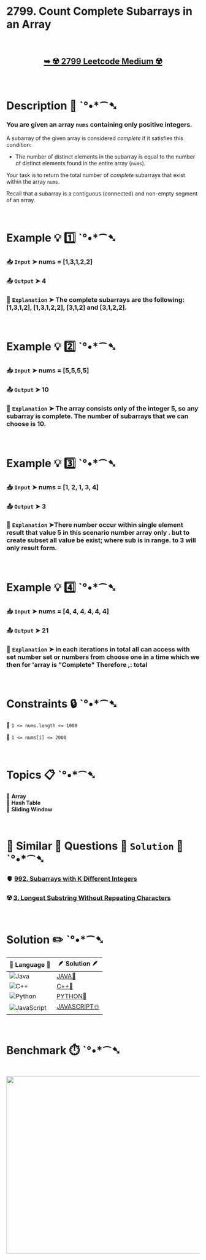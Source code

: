 # 2799. Count Complete Subarrays in an Array

</br>

<h2 align="center"> 

<a href="https://leetcode.com/problems/count-complete-subarrays-in-an-array/description/?envType=daily-question&envId=2025-04-24"><strong>➥ ☢️ 2799 Leetcode Medium ☢️ </strong></a>
</h2>

</br>

# Description 📜 ˋ°•*⁀➷

### You are given an array `nums` containing only positive integers.

A subarray of the given array is considered *complete* if it satisfies this condition:

*   The number of distinct elements in the subarray is equal to the number of distinct elements found in the entire array (`nums`).

Your task is to return the total number of *complete* subarrays that exist within the array `nums`.

Recall that a subarray is a contiguous (connected) and non-empty segment of an array.

</br>

# Example 💡 1️⃣ ˋ°•*⁀➷

  ### 📥 `Input`  ➤ nums = [1,3,1,2,2]

  ### 📤 `Output`  ➤ 4

  ### 🔦 `Explanation`  ➤ The complete subarrays are the following: [1,3,1,2], [1,3,1,2,2], [3,1,2] and [3,1,2,2].

</br>

# Example 💡 2️⃣ ˋ°•*⁀➷

  ### 📥 `Input` ➤ nums = [5,5,5,5]

  ### 📤 `Output`  ➤ 10

  ### 🔦 `Explanation` ➤ The array consists only of the integer 5, so any subarray is complete. The number of subarrays that we can choose is 10.

</br>

# Example 💡 3️⃣ ˋ°•*⁀➷

  ### 📥 `Input` ➤ nums = [1, 2, 1, 3, 4]

  ### 📤 `Output`  ➤ 3

  ### 🔦 `Explanation`  ➤There number occur within single element result that value 5 in this scenario number array only . but to create subset all value be exist; where sub is in range. to 3 will only result form.

</br>

# Example 💡 4️⃣ ˋ°•*⁀➷

  ### 📥 `Input`  ➤ nums = [4, 4, 4, 4, 4, 4]
  
  ### 📤 `Output`  ➤ 21

  ### 🔦 `Explanation`  ➤ in each iterations in total all can access with set number set or numbers from choose one in a time which we then for 'array is "Complete"  Therefore ,: total

</br>

# Constraints 🔒 ˋ°•*⁀➷

🔹 `1 <= nums.length <= 1000` </br>

🔹 `1 <= nums[i] <= 2000` </br>

</br>

# Topics 📋 ˋ°•*⁀➷

🔸 **Array**  </br>
🔸 **Hash Table**  </br>
🔸 **Sliding Window**  </br>

</br>

# 🌯 Similar 🍲 Questions 🍜 `Solution` 🍱 ˋ°•*⁀➷

### 🫀 [992. Subarrays with K Different Integers](https://github.com/Prakhar-002/LEETCODE/tree/main/%F0%9F%8E%AD%20LEVEL%20wise%20que%20with%20solution%20%F0%9F%8E%AF/%F0%9F%AB%80%20Hard%20%F0%9F%AB%80/%F0%9F%AB%80%20Hard%20992.%20Subarrays%20with%20K%20Different%20Integers%20%E2%98%83%EF%B8%8F%20%F0%9F%8D%81%20%F0%9F%8D%B0) </br>

### ☢️ [3. Longest Substring Without Repeating Characters](https://github.com/Prakhar-002/LEETCODE/tree/main/%F0%9F%93%9A%20Study%20%F0%9F%8E%A7%20Plan%20%F0%9F%91%A8%F0%9F%8F%BB%E2%80%8D%F0%9F%92%BB/%F0%9F%A9%B5%20NeetCode%20150%20-%20%F0%9F%8D%87%20Blind%2075%20%2B%2075%20problems/%F0%9F%94%AC%20Examine%20Thoroughly%20%F0%9F%A7%AC/03%20Sliding%20Window/Day%20%E2%9E%BA%2016%20%F0%9F%A5%A1%203.%20Longest%20Substring%20Without%20Repeating%20Characters%20%E2%98%83%EF%B8%8F%20%F0%9F%8D%81%20%F0%9F%8D%B0%20%F0%9F%8E%B2) </br>

</br>

# Solution ✏️ ˋ°•*⁀➷

| 📒 Language 📒  | 🪶 Solution 🪶 |
| ------------- | ------------- |
|  ![Java](https://img.shields.io/badge/java-%23ED8B00.svg?style=for-the-badge&logo=openjdk&logoColor=white)  | [JAVA🍁](https://github.com/Prakhar-002/LEETCODE/blob/main/%F0%9F%8D%84%20Daily%20Challenge%202025%20%F0%9F%8D%B3/%F0%9F%94%AC%20Examine%20Thoroughly%20%F0%9F%A7%AC/04%20Apr%20%E2%98%94/24%20-%2004%20-%202025%20---%202799.%20Count%20Complete%20Subarrays%20in%20an%20Array%20%E2%98%83%EF%B8%8F%20%F0%9F%8D%81%20%F0%9F%8D%B0%20%F0%9F%8E%B2/%F0%9F%8D%81JAVA%20-%202799.%20Count%20Complete%20Subarrays%20in%20an%20Array.java) |
|  ![C++](https://img.shields.io/badge/c++-%2300599C.svg?style=for-the-badge&logo=c%2B%2B&logoColor=white)  | [C++🎲](https://github.com/Prakhar-002/LEETCODE/blob/main/%F0%9F%8D%84%20Daily%20Challenge%202025%20%F0%9F%8D%B3/%F0%9F%94%AC%20Examine%20Thoroughly%20%F0%9F%A7%AC/04%20Apr%20%E2%98%94/24%20-%2004%20-%202025%20---%202799.%20Count%20Complete%20Subarrays%20in%20an%20Array%20%E2%98%83%EF%B8%8F%20%F0%9F%8D%81%20%F0%9F%8D%B0%20%F0%9F%8E%B2/%F0%9F%8E%B2CPP%20-%202799.%20Count%20Complete%20Subarrays%20in%20an%20Array.cpp)  |
|  ![Python](https://img.shields.io/badge/python-3670A0?style=for-the-badge&logo=python&logoColor=ffdd54)    | [PYTHON🍰](https://github.com/Prakhar-002/LEETCODE/blob/main/%F0%9F%8D%84%20Daily%20Challenge%202025%20%F0%9F%8D%B3/%F0%9F%94%AC%20Examine%20Thoroughly%20%F0%9F%A7%AC/04%20Apr%20%E2%98%94/24%20-%2004%20-%202025%20---%202799.%20Count%20Complete%20Subarrays%20in%20an%20Array%20%E2%98%83%EF%B8%8F%20%F0%9F%8D%81%20%F0%9F%8D%B0%20%F0%9F%8E%B2/%F0%9F%8D%B0PYTHON%20-%202799.%20Count%20Complete%20Subarrays%20in%20an%20Array.py) |
| ![JavaScript](https://img.shields.io/badge/javascript-%23323330.svg?style=for-the-badge&logo=javascript&logoColor=%23F7DF1E)   | [JAVASCRIPT☃️](https://github.com/Prakhar-002/LEETCODE/blob/main/%F0%9F%8D%84%20Daily%20Challenge%202025%20%F0%9F%8D%B3/%F0%9F%94%AC%20Examine%20Thoroughly%20%F0%9F%A7%AC/04%20Apr%20%E2%98%94/24%20-%2004%20-%202025%20---%202799.%20Count%20Complete%20Subarrays%20in%20an%20Array%20%E2%98%83%EF%B8%8F%20%F0%9F%8D%81%20%F0%9F%8D%B0%20%F0%9F%8E%B2/%E2%98%83%EF%B8%8FJAVASCRIPT%20-%202799.%20Count%20Complete%20Subarrays%20in%20an%20Array.js) |

</br>

# Benchmark ⏱️ ˋ°•*⁀➷

<h1  align="center" >

<img src ="https://github.com/user-attachments/assets/3506347a-5d90-4d11-aaa2-d5556c4881c7" width = "700px" height="462px" />

</h1>
